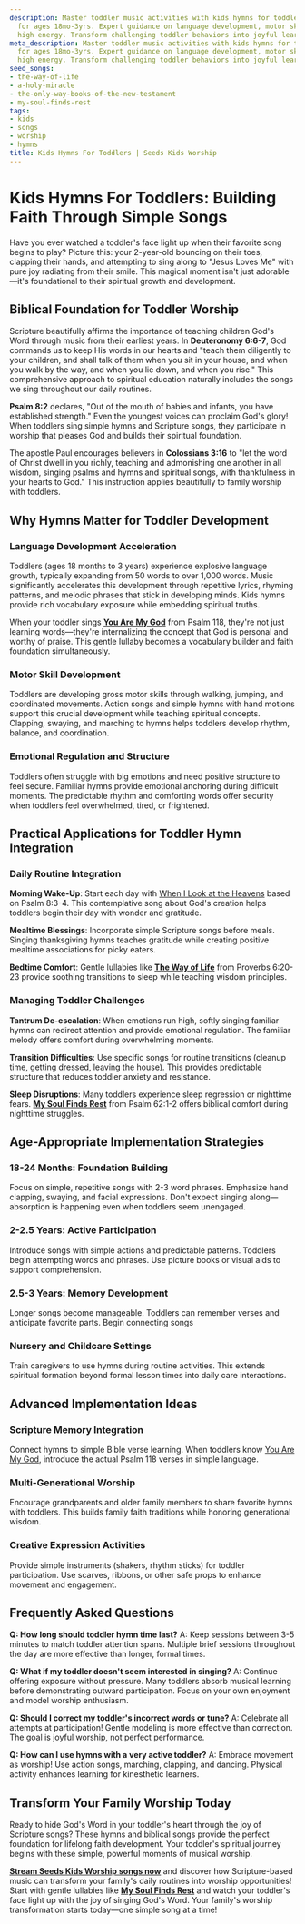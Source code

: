 ```yaml
---
description: Master toddler music activities with kids hymns for toddlers designed
  for ages 18mo-3yrs. Expert guidance on language development, motor skills, and managing
  high energy. Transform challenging toddler behaviors into joyful learning!
meta_description: Master toddler music activities with kids hymns for toddlers designed
  for ages 18mo-3yrs. Expert guidance on language development, motor skills, and managing
  high energy. Transform challenging toddler behaviors into joyful learning!
seed_songs:
- the-way-of-life
- a-holy-miracle
- the-only-way-books-of-the-new-testament
- my-soul-finds-rest
tags:
- kids
- songs
- worship
- hymns
title: Kids Hymns For Toddlers | Seeds Kids Worship
---
```

# Kids Hymns For Toddlers: Building Faith Through Simple Songs

Have you ever watched a toddler's face light up when their favorite song begins to play? Picture this: your 2-year-old bouncing on their toes, clapping their hands, and attempting to sing along to "Jesus Loves Me" with pure joy radiating from their smile. This magical moment isn't just adorable—it's foundational to their spiritual growth and development.

## Biblical Foundation for Toddler Worship

Scripture beautifully affirms the importance of teaching children God's Word through music from their earliest years. In **Deuteronomy 6:6-7**, God commands us to keep His words in our hearts and "teach them diligently to your children, and shall talk of them when you sit in your house, and when you walk by the way, and when you lie down, and when you rise." This comprehensive approach to spiritual education naturally includes the songs we sing throughout our daily routines.

**Psalm 8:2** declares, "Out of the mouth of babies and infants, you have established strength." Even the youngest voices can proclaim God's glory! When toddlers sing simple hymns and Scripture songs, they participate in worship that pleases God and builds their spiritual foundation.

The apostle Paul encourages believers in **Colossians 3:16** to "let the word of Christ dwell in you richly, teaching and admonishing one another in all wisdom, singing psalms and hymns and spiritual songs, with thankfulness in your hearts to God." This instruction applies beautifully to family worship with toddlers.

## Why Hymns Matter for Toddler Development

### Language Development Acceleration

Toddlers (ages 18 months to 3 years) experience explosive language growth, typically expanding from 50 words to over 1,000 words. Music significantly accelerates this development through repetitive lyrics, rhyming patterns, and melodic phrases that stick in developing minds. Kids hymns provide rich vocabulary exposure while embedding spiritual truths.

When your toddler sings **[You Are My God](https://seedskidsworship.com/product/you-are-my-god-psalm-1181-28-29/)** from Psalm 118, they're not just learning words—they're internalizing the concept that God is personal and worthy of praise. This gentle lullaby becomes a vocabulary builder and faith foundation simultaneously.

### Motor Skill Development

Toddlers are developing gross motor skills through walking, jumping, and coordinated movements. Action songs and simple hymns with hand motions support this crucial development while teaching spiritual concepts. Clapping, swaying, and marching to hymns helps toddlers develop rhythm, balance, and coordination.

### Emotional Regulation and Structure

Toddlers often struggle with big emotions and need positive structure to feel secure. Familiar hymns provide emotional anchoring during difficult moments. The predictable rhythm and comforting words offer security when toddlers feel overwhelmed, tired, or frightened.

## Practical Applications for Toddler Hymn Integration

### Daily Routine Integration

**Morning Wake-Up**: Start each day with [When I Look at the Heavens](https://seedskidsworship.com/product/when-i-look-at-your-heavens/) based on Psalm 8:3-4. This contemplative song about God's creation helps toddlers begin their day with wonder and gratitude.

**Mealtime Blessings**: Incorporate simple Scripture songs before meals. Singing thanksgiving hymns teaches gratitude while creating positive mealtime associations for picky eaters.

**Bedtime Comfort**: Gentle lullabies like **[The Way of Life](https://seedskidsworship.com/product/the-way-of-life-proverbs-620-23/)** from Proverbs 6:20-23 provide soothing transitions to sleep while teaching wisdom principles.

### Managing Toddler Challenges

**Tantrum De-escalation**: When emotions run high, softly singing familiar hymns can redirect attention and provide emotional regulation. The familiar melody offers comfort during overwhelming moments.

**Transition Difficulties**: Use specific songs for routine transitions (cleanup time, getting dressed, leaving the house). This provides predictable structure that reduces toddler anxiety and resistance.

**Sleep Disruptions**: Many toddlers experience sleep regression or nighttime fears. **[My Soul Finds Rest](https://seedskidsworship.com/product/my-soul-finds-rest-psalm-621-2/)** from Psalm 62:1-2 offers biblical comfort during nighttime struggles.

## Age-Appropriate Implementation Strategies

### 18-24 Months: Foundation Building
Focus on simple, repetitive songs with 2-3 word phrases. Emphasize hand clapping, swaying, and facial expressions. Don't expect singing along—absorption is happening even when toddlers seem unengaged.

### 2-2.5 Years: Active Participation
Introduce songs with simple actions and predictable patterns. Toddlers begin attempting words and phrases. Use picture books or visual aids to support comprehension.

### 2.5-3 Years: Memory Development
Longer songs become manageable. Toddlers can remember verses and anticipate favorite parts. Begin connecting songs

### Nursery and Childcare Settings
Train caregivers to use hymns during routine activities. This extends spiritual formation beyond formal lesson times into daily care interactions.

## Advanced Implementation Ideas

### Scripture Memory Integration
Connect hymns to simple Bible verse learning. When toddlers know [You Are My God](https://seedskidsworship.com/product/you-are-my-god-psalm-1181-28-29/), introduce the actual Psalm 118 verses in simple language.

### Multi-Generational Worship
Encourage grandparents and older family members to share favorite hymns with toddlers. This builds family faith traditions while honoring generational wisdom.

### Creative Expression Activities
Provide simple instruments (shakers, rhythm sticks) for toddler participation. Use scarves, ribbons, or other safe props to enhance movement and engagement.

## Frequently Asked Questions

**Q: How long should toddler hymn time last?**
A: Keep sessions between 3-5 minutes to match toddler attention spans. Multiple brief sessions throughout the day are more effective than longer, formal times.

**Q: What if my toddler doesn't seem interested in singing?**
A: Continue offering exposure without pressure. Many toddlers absorb musical learning before demonstrating outward participation. Focus on your own enjoyment and model worship enthusiasm.

**Q: Should I correct my toddler's incorrect words or tune?**
A: Celebrate all attempts at participation! Gentle modeling is more effective than correction. The goal is joyful worship, not perfect performance.

**Q: How can I use hymns with a very active toddler?**
A: Embrace movement as worship! Use action songs, marching, clapping, and dancing. Physical activity enhances learning for kinesthetic learners.

## Transform Your Family Worship Today

Ready to hide God's Word in your toddler's heart through the joy of Scripture songs? These hymns and biblical songs provide the perfect foundation for lifelong faith development. Your toddler's spiritual journey begins with these simple, powerful moments of musical worship.

**[Stream Seeds Kids Worship songs now](https://seedskidsworship.com)** and discover how Scripture-based music can transform your family's daily routines into worship opportunities! Start with gentle lullabies like **[My Soul Finds Rest](https://seedskidsworship.com/product/my-soul-finds-rest-psalm-621-2/)** and watch your toddler's face light up with the joy of singing God's Word. Your family's worship transformation starts today—one simple song at a time!

<script type="application/ld+json">
{
  "@context": "https://schema.org",
  "@type": "Article",
  "headline": "Kids Hymns For Toddlers",
  "author": {
    "@type": "Organization",
    "name": "Seeds Kids Worship"
  },
  "publisher": {
    "@type": "Organization",
    "name": "Seeds Kids Worship",
    "logo": {
      "@type": "ImageObject",
      "url": "https://seedskidsworship.com/logo.png"
    }
  },
  "datePublished": "2025-09-05T13:04:43.230847",
  "dateModified": "2025-09-05T13:04:43.230860",
  "description": "Master toddler music activities with kids hymns for toddlers designed for ages 18mo-3yrs. Expert guidance on language development, motor skills, and managing hi",
  "mainEntityOfPage": {
    "@type": "WebPage",
    "@id": "https://seedskidsworship.com/activities/kids-hymns-for-toddlers/"
  }
}
</script>

<script type="application/ld+json">
{
  "@context": "https://schema.org",
  "@type": "Product",
  "name": "The Way Of Life",
  "description": "Gentle lullaby about following the way of life through God's commands from Proverbs 6:20-23",
  "url": "https://seedskidsworship.com/product/the-way-of-life-proverbs-620-23/",
  "brand": {
    "@type": "Brand",
    "name": "Seeds Kids Worship"
  },
  "category": "Children's Christian Music",
  "album": "When You Lie Down: Lullabies\u2026"
}
</script>

<script type="application/ld+json">
{
  "@context": "https://schema.org",
  "@type": "Product",
  "name": "A Holy Miracle",
  "description": "Christmas-themed song celebrating the miracle of Jesus' birth as Immanuel",
  "url": "https://seedskidsworship.com/product/a-holy-miracle-matthew-123-2/",
  "brand": {
    "@type": "Brand",
    "name": "Seeds Kids Worship"
  },
  "category": "Children's Christian Music",
  "album": "
